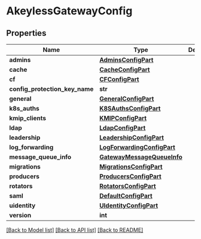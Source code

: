 # AkeylessGatewayConfig

## Properties
Name | Type | Description | Notes
------------ | ------------- | ------------- | -------------
**admins** | [**AdminsConfigPart**](AdminsConfigPart.md) |  | [optional] 
**cache** | [**CacheConfigPart**](CacheConfigPart.md) |  | [optional] 
**cf** | [**CFConfigPart**](CFConfigPart.md) |  | [optional] 
**config_protection_key_name** | **str** |  | [optional] 
**general** | [**GeneralConfigPart**](GeneralConfigPart.md) |  | [optional] 
**k8s_auths** | [**K8SAuthsConfigPart**](K8SAuthsConfigPart.md) |  | [optional] 
**kmip_clients** | [**KMIPConfigPart**](KMIPConfigPart.md) |  | [optional] 
**ldap** | [**LdapConfigPart**](LdapConfigPart.md) |  | [optional] 
**leadership** | [**LeadershipConfigPart**](LeadershipConfigPart.md) |  | [optional] 
**log_forwarding** | [**LogForwardingConfigPart**](LogForwardingConfigPart.md) |  | [optional] 
**message_queue_info** | [**GatewayMessageQueueInfo**](GatewayMessageQueueInfo.md) |  | [optional] 
**migrations** | [**MigrationsConfigPart**](MigrationsConfigPart.md) |  | [optional] 
**producers** | [**ProducersConfigPart**](ProducersConfigPart.md) |  | [optional] 
**rotators** | [**RotatorsConfigPart**](RotatorsConfigPart.md) |  | [optional] 
**saml** | [**DefaultConfigPart**](DefaultConfigPart.md) |  | [optional] 
**uidentity** | [**UIdentityConfigPart**](UIdentityConfigPart.md) |  | [optional] 
**version** | **int** |  | [optional] 

[[Back to Model list]](../README.md#documentation-for-models) [[Back to API list]](../README.md#documentation-for-api-endpoints) [[Back to README]](../README.md)


